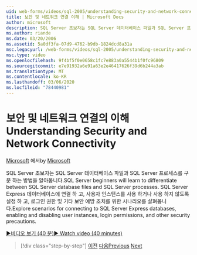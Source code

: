 ```yaml
---
uid: web-forms/videos/sql-2005/understanding-security-and-network-connectivity
title: 보안 및 네트워크 연결 이해 | Microsoft Docs
author: microsoft
description: SQL Server 초보자는 SQL Server 데이터베이스 파일과 SQL Server 프로세스를 구분 하는 방법을 알아봅니다. SQL Server E에 연결 하는 시나리오 살펴보기 ...
ms.author: riande
ms.date: 03/20/2006
ms.assetid: 5a0df3fa-07d9-4762-b9db-1824dcd8a31a
msc.legacyurl: /web-forms/videos/sql-2005/understanding-security-and-network-connectivity
msc.type: video
ms.openlocfilehash: 9f4bf5f0e0658c1fc7e883a0a5544b1f0fc96809
ms.sourcegitcommit: e7e91932a6e91a63e2e46417626f39d6b244a3ab
ms.translationtype: MT
ms.contentlocale: ko-KR
ms.lasthandoff: 03/06/2020
ms.locfileid: "78440981"
---
```

# <a name="understanding-security-and-network-connectivity"></a><span data-ttu-id="cda3a-104">보안 및 네트워크 연결의 이해</span><span class="sxs-lookup"><span data-stu-id="cda3a-104">Understanding Security and Network Connectivity</span></span>

<span data-ttu-id="cda3a-105">[Microsoft](https://github.com/microsoft) 에서</span><span class="sxs-lookup"><span data-stu-id="cda3a-105">by [Microsoft](https://github.com/microsoft)</span></span>

<span data-ttu-id="cda3a-106">SQL Server 초보자는 SQL Server 데이터베이스 파일과 SQL Server 프로세스를 구분 하는 방법을 알아봅니다.</span><span class="sxs-lookup"><span data-stu-id="cda3a-106">SQL Server beginners will learn to differentiate between SQL Server database files and SQL Server processes.</span></span> <span data-ttu-id="cda3a-107">SQL Server Express 데이터베이스에 연결 하 고, 사용자 인스턴스를 사용 하거나 사용 하지 않도록 설정 하 고, 로그인 권한 및 기타 보안 예방 조치를 위한 시나리오를 살펴봅니다.</span><span class="sxs-lookup"><span data-stu-id="cda3a-107">Explore scenarios for connecting to SQL Server Express databases, enabling and disabling user instances, login permissions, and other security precautions.</span></span>

[<span data-ttu-id="cda3a-108">&#9654;비디오 보기 (40 분)</span><span class="sxs-lookup"><span data-stu-id="cda3a-108">&#9654; Watch video (40 minutes)</span></span>](https://channel9.msdn.com/Blogs/ASP-NET-Site-Videos/understanding-security-and-network-connectivity)

> [!div class="step-by-step"]
> <span data-ttu-id="cda3a-109">[이전](more-structured-query-language.md)
> [다음](connecting-your-web-application-to-sql-server-2005-express-edition.md)</span><span class="sxs-lookup"><span data-stu-id="cda3a-109">[Previous](more-structured-query-language.md)
[Next](connecting-your-web-application-to-sql-server-2005-express-edition.md)</span></span>
